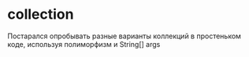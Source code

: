 # collection
Постарался опробывать разные варианты коллекций в простеньком коде, используя полиморфизм и String[] args
